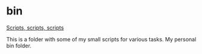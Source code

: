# bin

[Scripts, scripts, scripts][dev]

This is a folder with some of my small scripts for various tasks. My personal
bin folder.

[dev]: https://www.youtube.com/watch?v=OQm07iuC-zs
